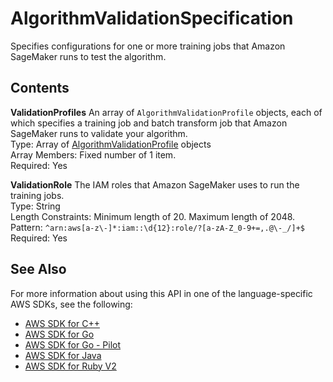 # AlgorithmValidationSpecification<a name="API_AlgorithmValidationSpecification"></a>

Specifies configurations for one or more training jobs that Amazon SageMaker runs to test the algorithm\.

## Contents<a name="API_AlgorithmValidationSpecification_Contents"></a>

 **ValidationProfiles**   <a name="SageMaker-Type-AlgorithmValidationSpecification-ValidationProfiles"></a>
An array of `AlgorithmValidationProfile` objects, each of which specifies a training job and batch transform job that Amazon SageMaker runs to validate your algorithm\.  
Type: Array of [AlgorithmValidationProfile](API_AlgorithmValidationProfile.md) objects  
Array Members: Fixed number of 1 item\.  
Required: Yes

 **ValidationRole**   <a name="SageMaker-Type-AlgorithmValidationSpecification-ValidationRole"></a>
The IAM roles that Amazon SageMaker uses to run the training jobs\.  
Type: String  
Length Constraints: Minimum length of 20\. Maximum length of 2048\.  
Pattern: `^arn:aws[a-z\-]*:iam::\d{12}:role/?[a-zA-Z_0-9+=,.@\-_/]+$`   
Required: Yes

## See Also<a name="API_AlgorithmValidationSpecification_SeeAlso"></a>

For more information about using this API in one of the language\-specific AWS SDKs, see the following:
+  [AWS SDK for C\+\+](https://docs.aws.amazon.com/goto/SdkForCpp/sagemaker-2017-07-24/AlgorithmValidationSpecification) 
+  [AWS SDK for Go](https://docs.aws.amazon.com/goto/SdkForGoV1/sagemaker-2017-07-24/AlgorithmValidationSpecification) 
+  [AWS SDK for Go \- Pilot](https://docs.aws.amazon.com/goto/SdkForGoPilot/sagemaker-2017-07-24/AlgorithmValidationSpecification) 
+  [AWS SDK for Java](https://docs.aws.amazon.com/goto/SdkForJava/sagemaker-2017-07-24/AlgorithmValidationSpecification) 
+  [AWS SDK for Ruby V2](https://docs.aws.amazon.com/goto/SdkForRubyV2/sagemaker-2017-07-24/AlgorithmValidationSpecification) 